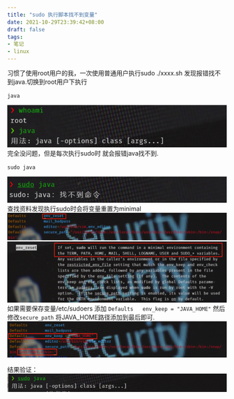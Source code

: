 ```yaml
---
title: "sudo 执行脚本找不到变量"
date: 2021-10-29T23:39:42+08:00
draft: false
tags:
- 笔记
- linux
---
```

习惯了使用root用户的我，一次使用普通用户执行sudo ./xxxx.sh 发现报错找不到java.切换到root用户下执行 
```shell
java
```
![](/images/java.png)
完全没问题，但是每次执行sudo时 就会报错java找不到.
```shell
sudo java
```
![](/images/jnf.png)
查找资料发现执行sudo时会将变量重置为minimal
![](images/env_reset.png)
![](/images/env_reset2.png)
如果需要保存变量/etc/sudoers 添加
`Defaults 	env_keep = "JAVA_HOME"`
然后修改`secure_path` 将JAVA_HOME路径添加到最后即可.
![](/images/suend.png)

结果验证：
![](/images/sures.png)
